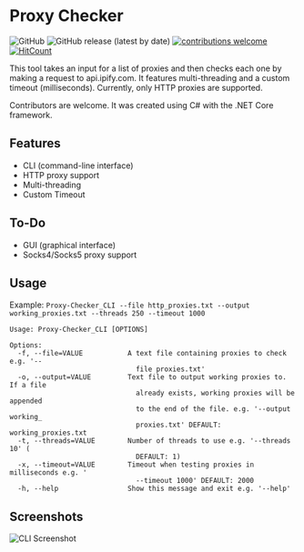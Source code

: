 # Proxy Checker

![GitHub](https://img.shields.io/github/license/moodiest/Proxy-Checker?style=flat-square)
![GitHub release (latest by date)](https://img.shields.io/github/v/release/moodiest/Proxy-Checker?style=flat-square)
[![contributions welcome](https://img.shields.io/badge/contributions-welcome-brightgreen.svg?style=flat-square)](https://github.com/moodiest/Proxy-Checker/issues)
[![HitCount](http://hits.dwyl.com/moodiest/Proxy-Checker.svg)](http://hits.dwyl.com/moodiest/Proxy-Checker)
 
This tool takes an input for a list of proxies and then checks each one by making a request to api.ipify.com. It features multi-threading and a custom timeout (milliseconds). Currently, only HTTP proxies are supported.

Contributors are welcome. It was created using C# with the .NET Core framework.

## Features
* CLI (command-line interface)
* HTTP proxy support
* Multi-threading
* Custom Timeout

## To-Do
* GUI (graphical interface)
* Socks4/Socks5 proxy support

## Usage

Example: `Proxy-Checker_CLI --file http_proxies.txt --output working_proxies.txt --threads 250 --timeout 1000`

```
Usage: Proxy-Checker_CLI [OPTIONS]

Options:
  -f, --file=VALUE           A text file containing proxies to check e.g. '--
                               file proxies.txt'
  -o, --output=VALUE         Text file to output working proxies to. If a file
                               already exists, working proxies will be appended
                               to the end of the file. e.g. '--output working_
                               proxies.txt' DEFAULT: working_proxies.txt
  -t, --threads=VALUE        Number of threads to use e.g. '--threads 10' (
                               DEFAULT: 1)
  -x, --timeout=VALUE        Timeout when testing proxies in milliseconds e.g. '
                               --timeout 1000' DEFAULT: 2000
  -h, --help                 Show this message and exit e.g. '--help'
```

## Screenshots

![CLI Screenshot](https://i.imgur.com/Kykk8Qy.png)
